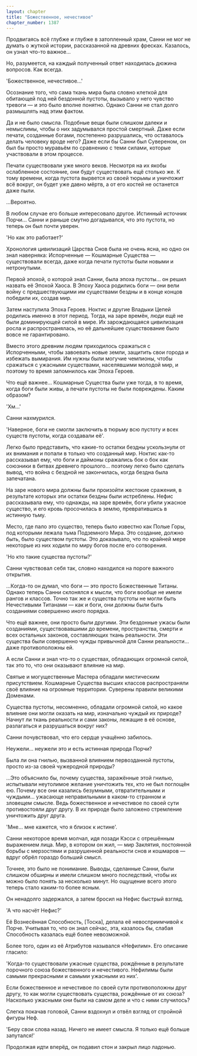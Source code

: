 ```yaml
---
layout: chapter
title: "Божественное, нечестивое"
chapter_number: 1387
---
```




Продвигаясь всё глубже и глубже в затопленный храм, Санни не мог не думать о жуткой истории, рассказанной на древних фресках. Казалось, он узнал что-то важное...

Но, разумеется, на каждый полученный ответ находилась дюжина вопросов. Как всегда.

'Божественное, нечестивое...'

Осознание того, что сама ткань мира была словно клеткой для обитающей под ней бездонной пустоты, вызывало у него чувство тревоги — и это было вполне понятно. Однако Санни не стал долго размышлять над этим фактом.

Да и не было смысла. Подобные вещи были слишком далеки и немыслимы, чтобы о них задумывался простой смертный. Даже если печати, созданные богами, постепенно разрушались, что оставалось делать человеку вроде него? Даже если бы Санни был Сувереном, он был бы просто муравьём по сравнению с теми силами, которые участвовали в этом процессе.

Печати существовали уже много веков. Несмотря на их якобы ослабленное состояние, они будут существовать ещё столько же. К тому времени, когда пустота вырвется из своей тюрьмы и уничтожит всё вокруг, он будет уже давно мёртв, а от его костей не останется даже пыли.

...Вероятно.

В любом случае его больше интересовало другое. Истинный источник Порчи... Санни и раньше смутно догадывался, что это пустота, но теперь он был почти уверен.

'Но как это работает?'

Хронология цивилизаций Царства Снов была не очень ясна, но одно он знал наверняка: Испорченные — Кошмарные Существа — существовали всегда, даже когда печати пустоты были новыми и нетронутыми.

Первой эпохой, о которой знал Санни, была эпоха пустоты... он решил назвать её Эпохой Хаоса. В Эпоху Хаоса родились боги — они вели войну с предшествующими им существами бездны и в конце концов победили их, создав мир.

Затем наступила Эпоха Героев. Ноктис и другие Владыки Цепей родились именно в этот период. Тогда, на заре времён, люди ещё не были доминирующей силой в мире. Их зарождающаяся цивилизация росла и распространялась, но её дальнейшее существование было вовсе не гарантировано.

Вместо этого древним людям приходилось сражаться с Испорченными, чтобы завоевать новые земли, защитить свои города и избежать вымирания. Им нужны были могучие чемпионы, чтобы сражаться с ужасными существами, населявшими молодой мир, и поэтому то время запомнилось как Эпоха Героев.

Что ещё важнее... Кошмарные Существа были уже тогда, в то время, когда боги были живы, а печати пустоты не были повреждены. Каким образом?

'Хм...'

Санни нахмурился.

'Наверное, боги не смогли заключить в тюрьму всю пустоту и всех существ пустоты, когда создавали её'.

Легко было представить, что какие-то остатки бездны ускользнули от их внимания и попали в только что созданный мир. Ноктис как-то рассказывал ему, что боги и даймоны сражались бок о бок как союзники в битвах древнего прошлого... поэтому легко было сделать вывод, что война с бездной не закончилась, когда бездна была запечатана.

На заре нового мира должны были произойти жестокие сражения, в результате которых эти остатки бездны были истреблены. Нефис рассказывала ему, что однажды, на заре времён, боги убили ужасное существо, и его кровь просочилась в землю, превратившись в истинную тьму.

Место, где пало это существо, теперь было известно как Полые Горы, под которыми лежала тьма Подземного Мира. Это создание, должно быть, было существом пустоты. Это доказывало, что по крайней мере некоторые из них ходили по миру богов после его сотворения.

'Но кто такие существа пустоты?'

Санни чувствовал себя так, словно находился на пороге важного открытия.

…Когда-то он думал, что боги — это просто Божественные Титаны. Однако теперь Санни склонялся к мысли, что боги вообще не имели рангов и классов. Точно так же и существа пустоты не могли быть Нечестивыми Титанами — как и боги, они должны были быть созданиями совершенно иного порядка.

Что ещё важнее, они просто были другими. Эти бездонные ужасы были созданиями, существовавшими до времени, пространства, смерти и всех остальных законов, составляющих ткань реальности. Эти существа были совершенно чужды привычной для Санни реальности... даже противоположны ей.

А если Санни и знал что-то о существах, обладающих огромной силой, так это то, что они оказывают влияние на мир.

Святые и могущественные Мастера обладали мистическим присутствием. Кошмарные Существа высших классов распространяли своё влияние на огромные территории. Суверены правили великими Доменами.

Существа пустоты, несомненно, обладали огромной силой, но какое влияние они могли оказать на мир, изначально чуждый их природе? Начнут ли ткань реальности и сами законы, лежащие в её основе, разлагаться и разрушаться вокруг них?

Санни почувствовал, что его сердце учащённо забилось.

Неужели... неужели это и есть истинная природа Порчи?

Была ли она гнилью, вызванной влиянием первозданной пустоты, просто из-за своей чужеродной природы?

...Это объяснило бы, почему существа, заражённые этой гнилью, испытывали неутолимое желание уничтожить тех, кто не был поглощён ею. Почему все они казались безумными, отвратительными и чуждыми... ужасающе неправильными в каком-то странном и зловещем смысле. Ведь божественное и нечестивое по своей сути противостояли друг другу. В их природе было заложено стремление уничтожить друг друга.

'Мне... мне кажется, что я близок к истине'.

Санни некоторое время молчал, идя позади Кэсси с отрешённым выражением лица. Мир, в котором он жил, — мир Заклятия, постоянной борьбы с мерзостями и разрушенной реальности снов и кошмаров — вдруг обрёл гораздо больший смысл.

Точнее, это было не понимание. Выводы, сделанные Санни, были слишком обширны и имели слишком много последствий, чтобы их можно было понять за несколько минут. Но ощущение всего этого теперь стало каким-то более ясным.

Он ненадолго задержался, а затем бросил на Нефис быстрый взгляд.

'А что насчёт Нефис?'

Её Вознесённая Способность, [Тоска], делала её невосприимчивой к Порче. Учитывая то, что он знал сейчас, эта, казалось бы, слабая Способность казалась ещё более невозможной.

Более того, один из её Атрибутов назывался «Нефилим». Его описание гласило:

'Когда-то существовали ужасные существа, рождённые в результате порочного союза божественного и нечестивого. Нефилимы были самыми прекрасными и самыми ужасными из них'.

Если божественное и нечестивое по своей сути противоположны друг другу, то как могли существовать существа, рождённые от их союза? Насколько ужасными они были на самом деле и что с ними случилось?

Слегка покачав головой, Санни вздохнул и отвёл взгляд от стройной фигуры Неф.

'Беру свои слова назад. Ничего не имеет смысла. Я только ещё больше запутался!'

Продолжая идти вперёд, он подавил стон и закрыл лицо ладонью.

